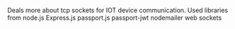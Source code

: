 Deals more about tcp sockets for IOT device communication. Used libraries from node.js
Express.js
passport.js
passport-jwt
nodemailer
web sockets
